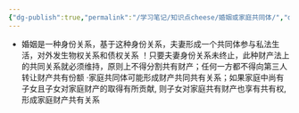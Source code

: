 ```yaml
---
{"dg-publish":true,"permalink":"/学习笔记/知识点cheese/婚姻或家庭共同体/","dgPassFrontmatter":true,"created":"2024-07-16T10:20:17.487+08:00","updated":"2024-09-11T12:07:50.242+08:00"}
---
```


- 婚姻是一种身份关系，基于这种身份关系，夫妻形成一个共同体参与私法生活，对外发生物权关系和债权关系
！只要夫妻身份关系未终止，此种财产法上的共同关系就必须维持，原则上不得分割共有财产；任何一方都不得向第三人转让财产共有份额
·家庭共同体可能形成财产共同共有关系；如果家庭中尚有子女且子女对家庭财产的取得有所贡献, 则子女对家庭共有财产也享有共有权, 形成家庭财产共有关系